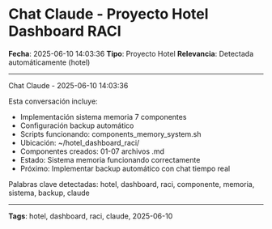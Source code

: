 # Chat Claude - Proyecto Hotel Dashboard RACI
**Fecha**: 2025-06-10 14:03:36
**Tipo**: Proyecto Hotel
**Relevancia**: Detectada automáticamente (hotel)

---

Chat Claude - 2025-06-10 14:03:36

Esta conversación incluye:
- Implementación sistema memoria 7 componentes
- Configuración backup automático
- Scripts funcionando: components_memory_system.sh
- Ubicación: ~/hotel_dashboard_raci/
- Componentes creados: 01-07 archivos .md
- Estado: Sistema memoria funcionando correctamente
- Próximo: Implementar backup automático con chat tiempo real

Palabras clave detectadas: hotel, dashboard, raci, componente, memoria, sistema, backup, claude

---

**Tags**: hotel, dashboard, raci, claude, 2025-06-10

